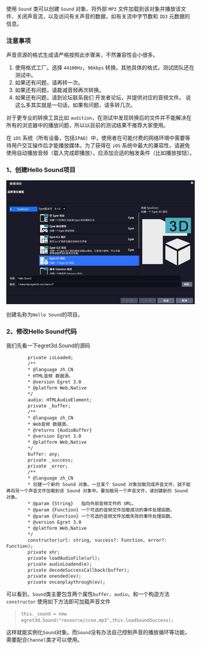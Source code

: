 
使用 `Sound` 类可以创建 `Sound` 对象、将外部 `MP3` 文件加载到该对象并播放该文件、关闭声音流，以及访问有关声音的数据，如有关流中字节数和 `ID3` 元数据的信息。

### 注意事项

声音资源的格式生成请严格按照此步骤来，不然兼容性会小很多。

1. 使用格式工厂。选择 `44100Hz`，`96kbps` 转换。其他具体的格式，测试团队还在测试中。
2. 如果还有问题，请再转一次。
3. 如果还有问题，请裁减音频再次转换。
4. 如果还有问题，请到论坛联系我们 开发者论坛，并提供对应的音频文件。
说这么多其实就是一句话，如果有问题，请多转几次。

对于更专业的转换工具比如 `audition`，在测试中发现转换后的文件并不能解决在所有的浏览器中的播放问题，所以以目前的测试结果不推荐大家使用。

在 `iOS` 系统（所有设备，包括`IPAD`）中，使用者在可能付费的网络环境中需要等待用户交互操作后才能播放媒体。为了获得在 `iOS` 系统中最大的兼容性，请避免使用自动播放音频（载入完成即播放），应添加合适的触发条件（比如播放按钮）。

### 1、创建Hello Sound项目

![alt](575e583db4ed1.jpg)

创建名称为`Hello Sound`的项目。

### 2、修改Hello Sound代码

我们先看一下egret3d.Sound的源码
```
        private isLoaded;
        /**
        * @language zh_CN
        * HTML音频 数据源。
        * @version Egret 3.0
        * @platform Web,Native
        */
        audio: HTMLAudioElement;
        private _buffer;
        /**
        * @language zh_CN
        * Web音频 数据源。
        * @returns {AudioBuffer}
        * @version Egret 3.0
        * @platform Web,Native
        */
        buffer: any;
        private _success;
        private _error;
        /**
        * @language zh_CN
        * 创建一个新的 Sound 对象。一旦某个 Sound 对象加载完成声音文件，就不能再将另一个声音文件加载到该 Sound 对象中。要加载另一个声音文件，请创建新的 Sound 对象。
        * @param {String}   指向外部音频文件的 URL。
        * @param {Function} 一个可选的音频文件加载成功的事件处理函数。
        * @param {Function} 一个可选的音频文件加载失败的事件处理函数。
        * @version Egret 3.0
        * @platform Web,Native
        */
        constructor(url: string, success?: Function, error?: Function);
        private xhr;
        private loadAudioFile(url);
        private audioLoadend(e);
        private decodeSuccessCallback(buffer);
        private onended(ev);
        private oncanplaythrough(ev);
```
可以看到，`Sound`类主要包含两个属性`buffer`、`audio`，和一个构造方法`constructor`
使用如下方法即可加载声音文件
> `this._sound = new egret3d.Sound("resource/ccnn.mp3",this.loadSoundSuccess);`

这样就能实例化`Sound`对象。而`Sound`没有办法自己控制声音的播放循环等功能，需要配合`Channel`类才可以使用。